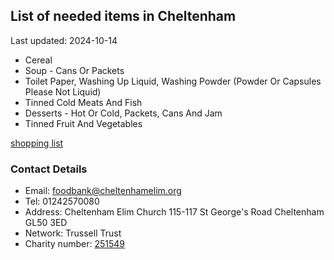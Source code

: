 <!-- summary_marker starts -->
## List of needed items in Cheltenham

Last updated: 2024-10-14

- Cereal
- Soup - Cans Or Packets
- Toilet Paper, Washing Up Liquid, Washing Powder (Powder Or Capsules Please Not Liquid)
- Tinned Cold Meats And Fish
- Desserts - Hot Or Cold, Packets, Cans And Jam
- Tinned Fruit And Vegetables
<!-- summary_marker ends -->

[shopping list](https://cheltenham.foodbank.org.uk/give-help/donate-food/)

### Contact Details

<!-- contact_marker starts -->
- Email: foodbank@cheltenhamelim.org
- Tel: 01242570080
- Address: Cheltenham Elim Church 115-117 St George's Road Cheltenham GL50 3ED
- Network: Trussell Trust
- Charity number: [251549](https://register-of-charities.charitycommission.gov.uk/charity-details/?regid=251549&subid=0)
<!-- contact_marker ends -->

